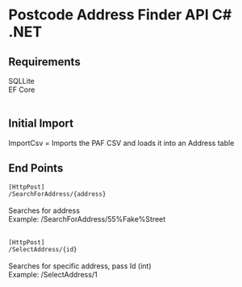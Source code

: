 <h1>Postcode Address Finder API C# .NET</h1>

<h2>Requirements</h2>
SQLLite<br/>
EF Core<br/><br/>

<h2>Initial Import</h2>
ImportCsv = Imports the PAF CSV and loads it into an Address table<br/>

<h2>End Points</h2>

<code>[HttpPost]</code><br/>
<code>/SearchForAddress/{address}</code><br/><br/>
Searches for address<br/>
Example: /SearchForAddress/55%Fake%Street<br/><br/>

<code>[HttpPost]</code><br/>
<code>/SelectAddress/{id}</code><br/><br/>
Searches for specific address, pass Id (int)<br/>
Example:  /SelectAddress/1